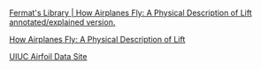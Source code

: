 
[Fermat's Library | How Airplanes Fly: A Physical Description of Lift annotated/explained version.](https://fermatslibrary.com/p/af2f1615)



[How Airplanes Fly: A Physical Description of Lift](http://www.aviation-history.com/theory/lift.htm)



[UIUC Airfoil Data Site](https://m-selig.ae.illinois.edu/ads/coord_database.html)
